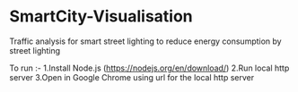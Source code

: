 # SmartCity-Visualisation
Traffic analysis for smart street lighting to reduce energy consumption by street lighting


To run :-
1.Install Node.js (https://nodejs.org/en/download/)
2.Run local http server
3.Open in Google Chrome using url for the local http server 

